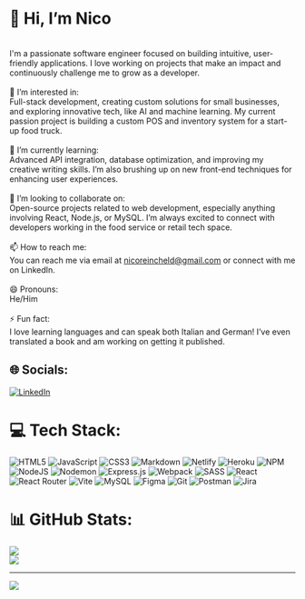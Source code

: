# 👋 Hi, I’m Nico
<br>I'm a passionate software engineer focused on building intuitive, user-friendly applications. I love working on projects that make an impact and continuously challenge me to grow as a developer.<br>
<br>👀 I’m interested in:<br>Full-stack development, creating custom solutions for small businesses, and exploring innovative tech, like AI and machine learning. My current passion project is building a custom POS and inventory system for a start-up food truck.<br>
<br>🌱 I’m currently learning:<br>Advanced API integration, database optimization, and improving my creative writing skills. I’m also brushing up on new front-end techniques for enhancing user experiences.<br>
<br>💞️ I’m looking to collaborate on:<br>Open-source projects related to web development, especially anything involving React, Node.js, or MySQL. I’m always excited to connect with developers working in the food service or retail tech space.<br>
<br>📫 How to reach me:<br>You can reach me via email at nicoreincheld@gmail.com or connect with me on LinkedIn.<br>
<br>😄 Pronouns:<br>He/Him<br>
<br>⚡ Fun fact:<br>I love learning languages and can speak both Italian and German! I’ve even translated a book and am working on getting it published.


## 🌐 Socials:
[![LinkedIn](https://img.shields.io/badge/LinkedIn-%230077B5.svg?logo=linkedin&logoColor=white)](https://linkedin.com/in/nico-reincheld/) 

# 💻 Tech Stack:
![HTML5](https://img.shields.io/badge/html5-%23E34F26.svg?style=for-the-badge&logo=html5&logoColor=white) ![JavaScript](https://img.shields.io/badge/javascript-%23323330.svg?style=for-the-badge&logo=javascript&logoColor=%23F7DF1E) ![CSS3](https://img.shields.io/badge/css3-%231572B6.svg?style=for-the-badge&logo=css3&logoColor=white) ![Markdown](https://img.shields.io/badge/markdown-%23000000.svg?style=for-the-badge&logo=markdown&logoColor=white) ![Netlify](https://img.shields.io/badge/netlify-%23000000.svg?style=for-the-badge&logo=netlify&logoColor=#00C7B7) ![Heroku](https://img.shields.io/badge/heroku-%23430098.svg?style=for-the-badge&logo=heroku&logoColor=white) ![NPM](https://img.shields.io/badge/NPM-%23CB3837.svg?style=for-the-badge&logo=npm&logoColor=white) ![NodeJS](https://img.shields.io/badge/node.js-6DA55F?style=for-the-badge&logo=node.js&logoColor=white) ![Nodemon](https://img.shields.io/badge/NODEMON-%23323330.svg?style=for-the-badge&logo=nodemon&logoColor=%BBDEAD) ![Express.js](https://img.shields.io/badge/express.js-%23404d59.svg?style=for-the-badge&logo=express&logoColor=%2361DAFB) ![Webpack](https://img.shields.io/badge/webpack-%238DD6F9.svg?style=for-the-badge&logo=webpack&logoColor=black) ![SASS](https://img.shields.io/badge/SASS-hotpink.svg?style=for-the-badge&logo=SASS&logoColor=white) ![React](https://img.shields.io/badge/react-%2320232a.svg?style=for-the-badge&logo=react&logoColor=%2361DAFB) ![React Router](https://img.shields.io/badge/React_Router-CA4245?style=for-the-badge&logo=react-router&logoColor=white) ![Vite](https://img.shields.io/badge/vite-%23646CFF.svg?style=for-the-badge&logo=vite&logoColor=white) ![MySQL](https://img.shields.io/badge/mysql-4479A1.svg?style=for-the-badge&logo=mysql&logoColor=white) ![Figma](https://img.shields.io/badge/figma-%23F24E1E.svg?style=for-the-badge&logo=figma&logoColor=white) ![Git](https://img.shields.io/badge/git-%23F05033.svg?style=for-the-badge&logo=git&logoColor=white) ![Postman](https://img.shields.io/badge/Postman-FF6C37?style=for-the-badge&logo=postman&logoColor=white) ![Jira](https://img.shields.io/badge/jira-%230A0FFF.svg?style=for-the-badge&logo=jira&logoColor=white)
# 📊 GitHub Stats:
![](https://github-readme-streak-stats.herokuapp.com/?user=Nrhine&theme=nord&hide_border=true)<br/>
![](https://github-readme-stats.vercel.app/api/top-langs/?username=Nrhine&theme=nord&hide_border=true&include_all_commits=true&count_private=true&layout=compact)

---
[![](https://visitcount.itsvg.in/api?id=Nrhine&icon=2&color=0)](https://visitcount.itsvg.in)

<!-- Proudly created with GPRM ( https://gprm.itsvg.in ) -->
<!---
Nrhine/Nrhine is a ✨ special ✨ repository because its `README.md` (this file) appears on your GitHub profile.
You can click the Preview link to take a look at your changes.
--->
